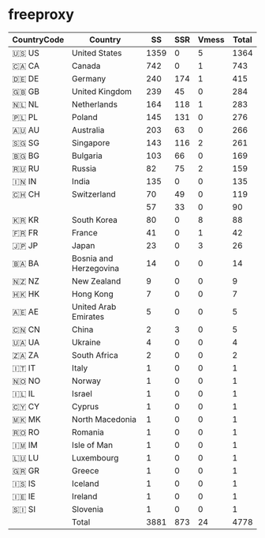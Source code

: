 # freeproxy

|CountryCode|Country|SS|SSR|Vmess|Total|
|  ----  | ----  |  ----  | ----  |  ----  | ----  |
|🇺🇸 US|United States|1359|0|5|1364|
|🇨🇦 CA|Canada|742|0|1|743|
|🇩🇪 DE|Germany|240|174|1|415|
|🇬🇧 GB|United Kingdom|239|45|0|284|
|🇳🇱 NL|Netherlands|164|118|1|283|
|🇵🇱 PL|Poland|145|131|0|276|
|🇦🇺 AU|Australia|203|63|0|266|
|🇸🇬 SG|Singapore|143|116|2|261|
|🇧🇬 BG|Bulgaria|103|66|0|169|
|🇷🇺 RU|Russia|82|75|2|159|
|🇮🇳 IN|India|135|0|0|135|
|🇨🇭 CH|Switzerland|70|49|0|119|
| ||57|33|0|90|
|🇰🇷 KR|South Korea|80|0|8|88|
|🇫🇷 FR|France|41|0|1|42|
|🇯🇵 JP|Japan|23|0|3|26|
|🇧🇦 BA|Bosnia and Herzegovina|14|0|0|14|
|🇳🇿 NZ|New Zealand|9|0|0|9|
|🇭🇰 HK|Hong Kong|7|0|0|7|
|🇦🇪 AE|United Arab Emirates|5|0|0|5|
|🇨🇳 CN|China|2|3|0|5|
|🇺🇦 UA|Ukraine|4|0|0|4|
|🇿🇦 ZA|South Africa|2|0|0|2|
|🇮🇹 IT|Italy|1|0|0|1|
|🇳🇴 NO|Norway|1|0|0|1|
|🇮🇱 IL|Israel|1|0|0|1|
|🇨🇾 CY|Cyprus|1|0|0|1|
|🇲🇰 MK|North Macedonia|1|0|0|1|
|🇷🇴 RO|Romania|1|0|0|1|
|🇮🇲 IM|Isle of Man|1|0|0|1|
|🇱🇺 LU|Luxembourg|1|0|0|1|
|🇬🇷 GR|Greece|1|0|0|1|
|🇮🇸 IS|Iceland|1|0|0|1|
|🇮🇪 IE|Ireland|1|0|0|1|
|🇸🇮 SI|Slovenia|1|0|0|1|
||Total|3881|873|24|4778|
